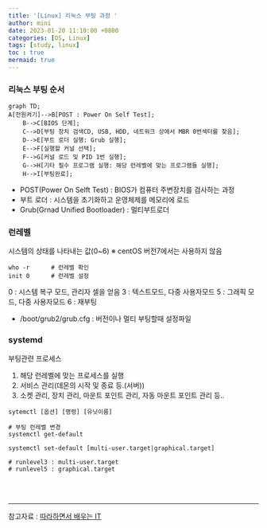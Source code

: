 ```yaml
---
title: '[Linux] 리눅스 부팅 과정 '
author: mini
date: 2023-01-20 11:10:00 +0800
categories: [OS, Linux]
tags: [study, linux]
toc : true
mermaid: true
---
```


### 리눅스 부팅 순서
```mermaid
graph TD;
A[전원켜기]-->B[POST : Power On Self Test];
	B-->C[BIOS 단계];
	C-->D[부팅 장치 검색CD, USB, HDD, 네트워크 상에서 MBR 0번섹터를 찾음];
	D-->E[부트 로더 실행: Grub 실행];
	E-->F[실행할 커널 선택];
	F-->G[커널 로드 및 PID 1번 실행];
	G-->H[기타 필수 프로그램 실행: 해당 런레벨에 맞는 프로그램들 실행];
	H-->I[부팅완료];
```
- POST(Power On Selft Test) : BIOS가 컴퓨터 주변장치를 검사하는 과정
- 부트 로더 : 시스템을 초기화하고 운영체제를 메모리에 로드
- Grub(Grnad Unified Bootloader) : 멀티부트로더


### 런레벨
시스템의 상태를 나타내는 값(0~6)
※ centOS 버전7에서는 사용하지 않음
```
who -r 		# 런레벨 확인
init 0 		# 런레벨 설정
```
0 : 시스템 복구 모드, 관리자 셀을 얻음
3 : 텍스트모드, 다중 사용자모드
5 : 그래픽 모드, 다중 사용자모드
6 : 재부팅

* /boot/grub2/grub.cfg : 버전이나 멀티 부팅할때 설정파일

### systemd
부팅관련 프로세스
1. 해당 런레벨에 맞는 프로세스를 실행
2. 서비스 관리(데몬의 시작 및 종료 등.(서버))
3. 소켓 관리, 장치 관리, 마운트 포인트 관리, 자동 마운트 포인트 관리 등..

```
sytemctl [옵션] [명령] [유닛이름]

# 부팅 런레벨 변경
systemctl get-default

systemctl set-default [multi-user.target|graphical.target]

# runlevel3 : multi-user.target
# runlevel5 : graphical.target
```
<br/> <br/>


----------------------------
참고자료 : [따라하면서 배우는 IT](https://www.youtube.com/watch?v=6f5lmOSfdsE&list=PL0d8NnikouEXVn9FfoX2XVlGgEArLDiLZ&index=44)
